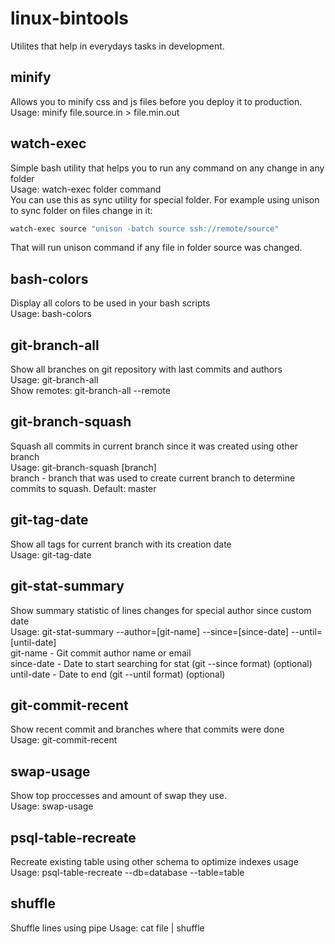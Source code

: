 # linux-bintools
Utilites that help in everydays tasks in development.  

## minify
Allows you to minify css and js files before you deploy it to production.  
Usage: minify file.source.in > file.min.out  

## watch-exec
Simple bash utility that helps you to run any command on any change in any folder  
Usage: watch-exec folder command  
You can use this as sync utility for special folder. For example using unison to sync folder on files change in it:  
```bash
watch-exec source "unison -batch source ssh://remote/source"
```
That will run unison command if any file in folder source was changed.  

## bash-colors
Display all colors to be used in your bash scripts  
Usage: bash-colors  

## git-branch-all
Show all branches on git repository with last commits and authors  
Usage: git-branch-all  
Show remotes: git-branch-all --remote  

## git-branch-squash
Squash all commits in current branch since it was created using other branch  
Usage: git-branch-squash [branch]  
branch - branch that was used to create current branch to determine commits to squash. Default: master  

## git-tag-date
Show all tags for current branch with its creation date  
Usage: git-tag-date  

## git-stat-summary
Show summary statistic of lines changes for special author since custom date  
Usage: git-stat-summary --author=[git-name] --since=[since-date] --until=[until-date]  
git-name - Git commit author name or email  
since-date - Date to start searching for stat (git --since format) (optional)  
until-date - Date to end (git --until format) (optional)  

## git-commit-recent
Show recent commit and branches where that commits were done  
Usage: git-commit-recent  

## swap-usage
Show top proccesses and amount of swap they use.  
Usage: swap-usage

## psql-table-recreate
Recreate existing table using other schema to optimize indexes usage
Usage: psql-table-recreate --db=database --table=table

## shuffle
Shuffle lines using pipe
Usage: cat file | shuffle
